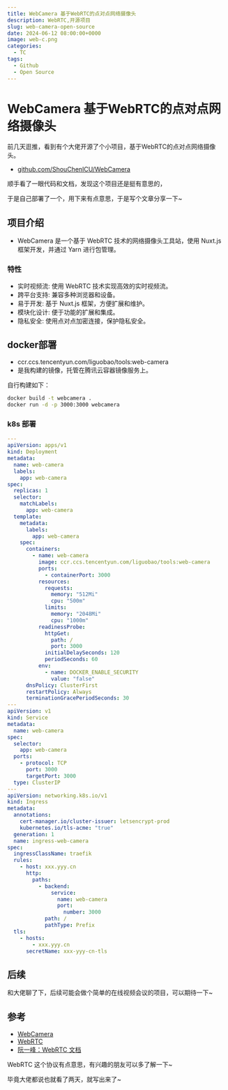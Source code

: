 ```yaml
---
title: WebCamera 基于WebRTC的点对点网络摄像头
description: WebRTC,开源项目
slug: web-camera-open-source
date: 2024-06-12 08:00:00+0000
image: web-c.png
categories:
  - TC
tags:
  - Github
  - Open Source
---
```


# WebCamera 基于WebRTC的点对点网络摄像头

前几天逛推，看到有个大佬开源了个小项目，基于WebRTC的点对点网络摄像头。

- [github.com/ShouChenICU/WebCamera](https://github.com/ShouChenICU/WebCamera)

顺手看了一眼代码和文档，发现这个项目还是挺有意思的，

于是自己部署了一个，用下来有点意思，于是写个文章分享一下~


## 项目介绍

- WebCamera 是一个基于 WebRTC 技术的网络摄像头工具站，使用 Nuxt.js 框架开发，并通过 Yarn 进行包管理。

### 特性

- 实时视频流: 使用 WebRTC 技术实现高效的实时视频流。
- 跨平台支持: 兼容多种浏览器和设备。
- 易于开发: 基于 Nuxt.js 框架，方便扩展和维护。
- 模块化设计: 便于功能的扩展和集成。
- 隐私安全: 使用点对点加密连接，保护隐私安全。

## docker部署

- ccr.ccs.tencentyun.com/liguobao/tools:web-camera
- 是我构建的镜像，托管在腾讯云容器镜像服务上。


自行构建如下：

```sh
docker build -t webcamera .
docker run -d -p 3000:3000 webcamera

```

### k8s 部署

```yaml
---
apiVersion: apps/v1
kind: Deployment
metadata:
  name: web-camera
  labels:
    app: web-camera
spec:
  replicas: 1
  selector:
    matchLabels:
      app: web-camera
  template:
    metadata:
      labels:
        app: web-camera
    spec:
      containers:
        - name: web-camera
          image: ccr.ccs.tencentyun.com/liguobao/tools:web-camera
          ports:
            - containerPort: 3000
          resources:
            requests:
              memory: "512Mi"
              cpu: "500m"
            limits:
              memory: "2048Mi"
              cpu: "1000m"
          readinessProbe:
            httpGet:
              path: /
              port: 3000
            initialDelaySeconds: 120
            periodSeconds: 60
          env:
            - name: DOCKER_ENABLE_SECURITY
              value: "false"
      dnsPolicy: ClusterFirst
      restartPolicy: Always
      terminationGracePeriodSeconds: 30
---
apiVersion: v1
kind: Service
metadata:
  name: web-camera
spec:
  selector:
    app: web-camera
  ports:
    - protocol: TCP
      port: 3000
      targetPort: 3000
  type: ClusterIP
---
apiVersion: networking.k8s.io/v1
kind: Ingress
metadata:
  annotations:
    cert-manager.io/cluster-issuer: letsencrypt-prod
    kubernetes.io/tls-acme: "true"
  generation: 1
  name: ingress-web-camera
spec:
  ingressClassName: traefik
  rules:
    - host: xxx.yyy.cn
      http:
        paths:
          - backend:
              service:
                name: web-camera
                port:
                  number: 3000
            path: /
            pathType: Prefix
  tls:
    - hosts:
        - xxx.yyy.cn
      secretName: xxx-yyy-cn-tls
```

## 后续

和大佬聊了下，后续可能会做个简单的在线视频会议的项目，可以期待一下~

## 参考

- [WebCamera](https://github.com/ShouChenICU/WebCamera)
- [WebRTC](https://webrtc.org/?hl=zh-cn)
- [阮一峰：WebRTC 文档](https://javascript.ruanyifeng.com/htmlapi/webrtc.html)

WebRTC 这个协议有点意思，有兴趣的朋友可以多了解一下~

毕竟大佬都说也就看了两天，就写出来了~
